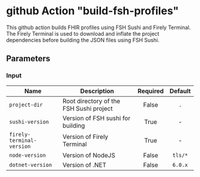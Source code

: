 # github Action "build-fsh-profiles"

This github action builds FHIR profiles using FSH Sushi and Firely Terminal. The Firely Terminal is used to download and inflate the project dependencies before building the JSON files using FSH Sushi.

## Parameters

### Input

| Name | Description | Required | Default |
| --- | --- | :-: | :-: |
| `project-dir` | Root directory of the FSH Sushi project | False | `.` |
| `sushi-version` | Version of FSH sushi for building | True | - |
| `firely-terminal-version` | Version of Firely Terminal | True | - |
| `node-version` | Version of NodeJS | False | `tls/*` |
| `dotnet-version` | Version of .NET | False | `6.0.x` |
